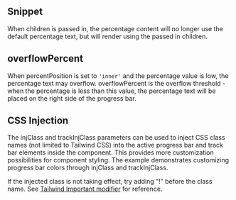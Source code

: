 ## Snippet

When children is passed in, the percentage content will no longer use the default percentage text, but will render using the passed in children.

## overflowPercent

When percentPosition is set to `'inner'` and the percentage value is low, the percentage text may overflow. overflowPercent is the overflow threshold - when the percentage is less than this value, the percentage text will be placed on the right side of the progress bar.

## CSS Injection

The injClass and trackInjClass parameters can be used to inject CSS class names (not limited to Tailwind CSS) into the active progress bar and track bar elements inside the component. This provides more customization possibilities for component styling. The example demonstrates customizing progress bar colors through injClass and trackInjClass.

If the injected class is not taking effect, try adding "!" before the class name. See [Tailwind Important modifier](https://tailwindcss.com/docs/configuration#important-modifier) for reference.
